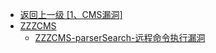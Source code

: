 - [返回上一级 [1、CMS漏洞]](/1、CMS漏洞)
- [ZZZCMS](/1、CMS漏洞/ZZZCMS/)
  - [ZZZCMS-parserSearch-远程命令执行漏洞](/1、CMS漏洞/ZZZCMS/ZZZCMS-parserSearch-远程命令执行漏洞.md)
